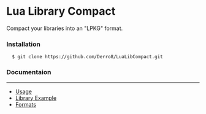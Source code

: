 # Lua Library Compact
Compact your libraries into an "LPKG" format.

### Installation

```
  $ git clone https://github.com/Derro8/LuaLibCompact.git
```

### Documentaion
-------------
- [Usage](/docs/usage.md)
- [Library Example](/docs/example.md)
- [Formats](/docs/file_structures.md)
